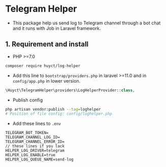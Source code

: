 # Telegram Helper
- This package help us send log to Telegram channel through a bot chat and it runs with Job in Laravel framework.
## 1. Requirement and install
- PHP >=7.0
```bash
composer require huyct/log-helper
```
- Add this line to `bootstrap/providers.php` in laravel >=11.0 and in `config/app.php` in lower version.
```php
\Huyct\TelegramHelper\providers\LogHelperProvider::class,
```
- Publish config
```bash
php artisan vendor:publish --tag=loghelper
# Position of file config: config/loghelper.php
```
- Add these lines to `.env`
```dotenv
TELEGRAM_BOT_TOKEN=
TELEGRAM_CHANNEL_LOG_ID=    
TELEGRAM_CHANNEL_ERROR_ID=
// these lines if you lack
HELPER_LOG_DRIVER=telegram
HELPER_LOG_ENABLE=true
HELPER_LOG_QUEUE_NAME=send-log
```